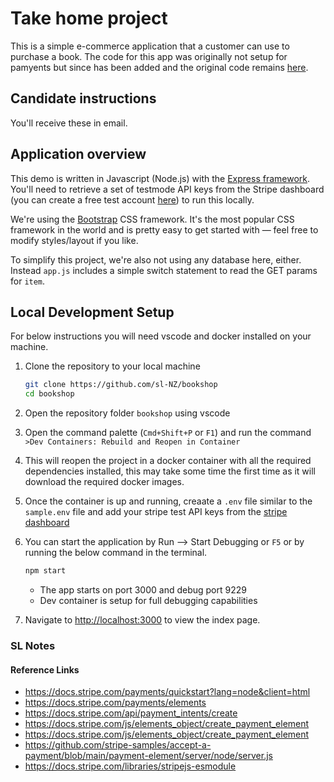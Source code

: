 # Take home project

This is a simple e-commerce application that a customer can use to purchase a book. The code for this app was originally not setup for pamyents but since has been added and the original code remains [here](https://github.com/mattmitchell6/sa-takehome-project-node).

## Candidate instructions

You'll receive these in email.

## Application overview

This demo is written in Javascript (Node.js) with the [Express framework](https://expressjs.com/). You'll need to retrieve a set of testmode API keys from the Stripe dashboard (you can create a free test account [here](https://dashboard.stripe.com/register)) to run this locally.

We're using the [Bootstrap](https://getbootstrap.com/docs/4.6/getting-started/introduction/) CSS framework. It's the most popular CSS framework in the world and is pretty easy to get started with — feel free to modify styles/layout if you like.

To simplify this project, we're also not using any database here, either. Instead `app.js` includes a simple switch statement to read the GET params for `item`.

## Local Development Setup

For below instructions you will need vscode and docker installed on your machine.

1. Clone the repository to your local machine
   ```bash
   git clone https://github.com/sl-NZ/bookshop
   cd bookshop
   ```
2. Open the repository folder `bookshop` using vscode
3. Open the command palette (`Cmd+Shift+P` or `F1`) and run the command `>Dev Containers: Rebuild and Reopen in Container`
4. This will reopen the project in a docker container with all the required dependencies installed, this may take some time the first time as it will download the required docker images.
5. Once the container is up and running, creaate a `.env` file similar to the `sample.env` file and add your stripe test API keys from the [stripe dashboard](https://dashboard.stripe.com)
6. You can start the application by Run --> Start Debugging or `F5` or by running the below command in the terminal.

   ```bash
   npm start
   ```

   - The app starts on port 3000 and debug port 9229
   - Dev container is setup for full debugging capabilities

7. Navigate to [http://localhost:3000](http://localhost:3000) to view the index page.

### SL Notes

#### Reference Links

- https://docs.stripe.com/payments/quickstart?lang=node&client=html
- https://docs.stripe.com/payments/elements
- https://docs.stripe.com/api/payment_intents/create
- https://docs.stripe.com/js/elements_object/create_payment_element
- https://docs.stripe.com/js/elements_object/create_payment_element
- https://github.com/stripe-samples/accept-a-payment/blob/main/payment-element/server/node/server.js
- https://docs.stripe.com/libraries/stripejs-esmodule
